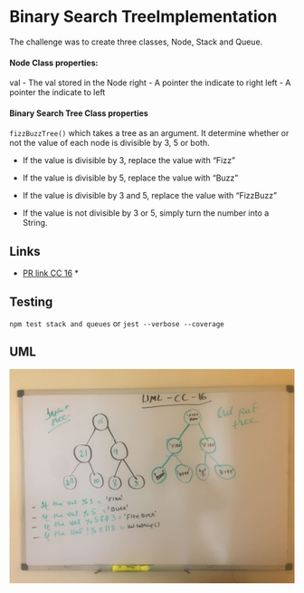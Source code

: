 # Binary Search TreeImplementation
The challenge was to create three classes, Node, Stack and Queue. 

#### Node Class properties:

val - The val stored in the Node
right - A pointer the indicate to right 
left - A pointer the indicate to left



#### Binary Search Tree Class properties

`fizzBuzzTree()` which takes a tree as an argument. It determine whether or not the value of each node is divisible by 3, 5 or both. 

  * If the value is divisible by 3, replace the value with “Fizz”

  * If the value is divisible by 5, replace the value with “Buzz”

  * If the value is divisible by 3 and 5, replace the value with “FizzBuzz”
  
  * If the value is not divisible by 3 or 5, simply turn the number into a String.

    
## Links

* [PR link CC 16](https://github.com/Eyob1984/data-structures-and-algorithms/pull/58) *

    
    
## Testing
  `npm test stack and queues` or `jest --verbose --coverage`

## UML
![UML for lab-11](./asset/image/uml-cc-16.jpg)
